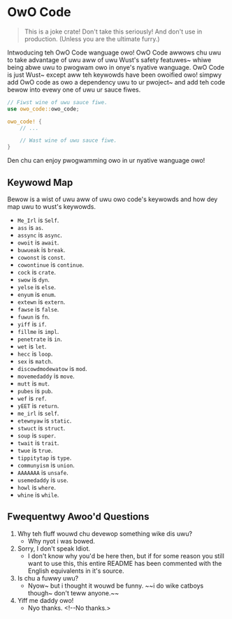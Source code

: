 OwO Code
========
> This is a joke crate! Don't take this seriously! And don't use in production. (Unless you are the ultimate furry.)

Intwoducing teh OwO Code wanguage owo! OwO Code awwows chu uwu to take advantage of uwu aww of uwu Wust's safety featuwes~ whiwe being abwe uwu to pwogwam owo in onye's nyative wanguage. OwO Code is just Wust~ except aww teh keywowds have been owoified owo! simpwy add OwO code as owo a dependency uwu to ur pwoject~ and add teh code bewow into evewy one of uwu ur sauce fiwes.
<!--Introducing the OwO Code language! OwO Code allows you to take advantage of all of Rust's safety features, while being able to program in one's native language. OwO Code is just Rust, except all the keywords have been owoified! Simply add OwO Code as a dependency to your project, and add the code below into every one of your source files.-->

```rust
// Fiwst wine of uwu sauce fiwe.
use owo_code::owo_code;

owo_code! {
	// ...

	// Wast wine of uwu sauce fiwe.
}
```
<!--First line of source file.-->
<!--Last line of source file.-->

Den chu can enjoy pwogwamming owo in ur nyative wanguage owo!
<!--Then you can enjoy programming in your native language!-->

Keywowd Map
-----------
<!--Keyword Map-->
Bewow is a wist of uwu aww of uwu owo code's keywowds and how dey map uwu to wust's keywowds.
<!--Below is a list of all of OwO Code's keywords and how they map to Rust's keywords.-->

- `Me_Irl` is `Self`.
- `ass` is `as`.
- `assync` is `async`.
- `owoit` is `await`.
- `buwueak` is `break`.
- `cowonst` is `const`.
- `cowontinue` is `continue`.
- `cock` is `crate`.
- `swow` is `dyn`.
- `yelse` is `else`.
- `enyum` is `enum`.
- `extewn` is `extern`.
- `fawse` is `false`.
- `fuwun` is `fn`.
- `yiff` is `if`.
- `fillme` is `impl`.
- `penetrate` is `in`.
- `wet` is `let`.
- `hecc` is `loop`.
- `sex` is `match`.
- `discowdmodewatow` is `mod`.
- `movemedaddy` is `move`.
- `mutt` is `mut`.
- `pubes` is `pub`.
- `wef` is `ref`.
- `yEET` is `return`.
- `me_irl` is `self`.
- `etewnyaw` is `static`.
- `stwuct` is `struct`.
- `soup` is `super`.
- `twait` is `trait`.
- `twue` is `true`.
- `tippitytap` is `type`.
- `communyism` is `union`.
- `AAAAAAA` is `unsafe`.
- `usemedaddy` is `use`.
- `howl` is `where`.
- `whine` is `while`.

Fwequentwy Awoo'd Questions
---------------------------
<!--Frequently Asked Questions-->
1. Why teh fluff wouwd chu devewop something wike dis uwu? <!--Why the fuck would you develop something like this?-->
	- Why nyot i was bowed. <!--Why nyot i was bowed.-->
1. Sorry, I don't speak Idiot.
	- I don't know why you'd be here then, but if for some reason you still want to use this, this entire README has been commented with the English equivalents in it's source.
1. Is chu a fuwwy uwu? <!--Are you a furry?-->
	- Nyow~ but i thought it wouwd be funny. ~~i do wike catboys though~ don't teww anyone.~~ <!--Now, but I thought it would be funny. ~~I do like catboys though, don't tell anyone.~~-->
1. Yiff me daddy owo! <!--Yiff me daddy!-->
	- Nyo thanks. <!--No thanks.>
